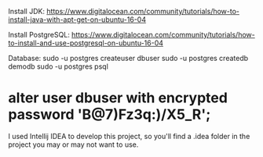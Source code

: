Install JDK:
https://www.digitalocean.com/community/tutorials/how-to-install-java-with-apt-get-on-ubuntu-16-04

Install PostgreSQL:
https://www.digitalocean.com/community/tutorials/how-to-install-and-use-postgresql-on-ubuntu-16-04

Database:
sudo -u postgres createuser dbuser
sudo -u postgres createdb demodb
sudo -u postgres psql
# alter user dbuser with encrypted password 'B@7)Fz3q:)/X5_R';

I used Intellij IDEA to develop this project, so you'll find a .idea folder in the project you may or may not want to use.
